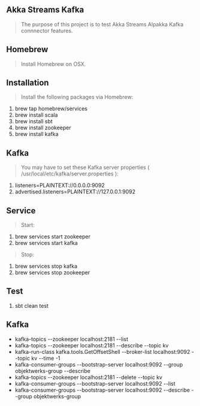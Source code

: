 Akka Streams Kafka
------------------
>The purpose of this project is to test Akka Streams Alpakka Kafka connnector features.

Homebrew
--------
>Install Homebrew on OSX.

Installation
------------
>Install the following packages via Homebrew:

1. brew tap homebrew/services
2. brew install scala
3. brew install sbt
4. brew install zookeeper
5. brew install kafka

Kafka
-----
>You may have to set these Kafka server properties ( /usr/local/etc/kafka/server.properties ):

1. listeners=PLAINTEXT://0.0.0.0:9092
2. advertised.listeners=PLAINTEXT://127.0.0.1:9092

Service
-------
>Start:

1. brew services start zookeeper
2. brew services start kafka

>Stop:

1. brew services stop kafka
2. brew services stop zookeeper

Test
----
1. sbt clean test

Kafka
-----
* kafka-topics --zookeeper localhost:2181 --list
* kafka-topics --zookeeper localhost:2181 --describe --topic kv
* kafka-run-class kafka.tools.GetOffsetShell --broker-list localhost:9092 --topic kv --time -1
* kafka-consumer-groups --bootstrap-server localhost:9092 --group objektwerks-group --describe
* kafka-topics --zookeeper localhost:2181 --delete --topic kv
* kafka-consumer-groups --bootstrap-server localhost:9092 --list
* kafka-consumer-groups --bootstrap-server localhost:9092 --describe --group objektwerks-group
